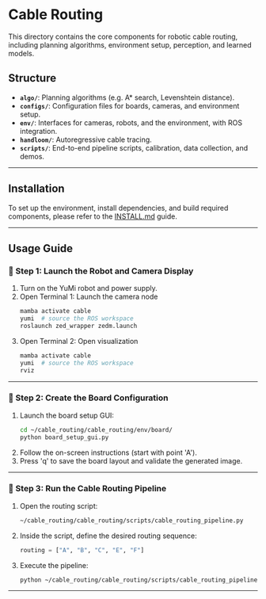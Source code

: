 # Cable Routing

This directory contains the core components for robotic cable routing, including planning algorithms, environment setup, perception, and learned models.

## Structure

- **`algo/`**: Planning algorithms (e.g. A* search, Levenshtein distance).
- **`configs/`**: Configuration files for boards, cameras, and environment setup.
- **`env/`**: Interfaces for cameras, robots, and the environment, with ROS integration.
- **`handloom/`**: Autoregressive cable tracing.
- **`scripts/`**: End-to-end pipeline scripts, calibration, data collection, and demos.

---

## Installation

To set up the environment, install dependencies, and build required components, please refer to the [INSTALL.md](/INSTALL.md) guide.

---

## Usage Guide

### 🔧 Step 1: Launch the Robot and Camera Display

1. Turn on the YuMi robot and power supply.
2. Open Terminal 1: Launch the camera node
   ```bash
   mamba activate cable
   yumi  # source the ROS workspace
   roslaunch zed_wrapper zedm.launch
   ```
3. Open Terminal 2: Open visualization
   ```bash
   mamba activate cable
   yumi  # source the ROS workspace
   rviz
   ```

---

### 🧭 Step 2: Create the Board Configuration

1. Launch the board setup GUI:
   ```bash
   cd ~/cable_routing/cable_routing/env/board/
   python board_setup_gui.py
   ```
2. Follow the on-screen instructions (start with point 'A').
3. Press 'q' to save the board layout and validate the generated image.

---

### 🤖 Step 3: Run the Cable Routing Pipeline

1. Open the routing script:
   ```bash
   ~/cable_routing/cable_routing/scripts/cable_routing_pipeline.py
   ```
2. Inside the script, define the desired routing sequence:
   ```python
   routing = ["A", "B", "C", "E", "F"]
   ```
3. Execute the pipeline:
   ```bash
   python ~/cable_routing/cable_routing/scripts/cable_routing_pipeline.py
   ```

---
